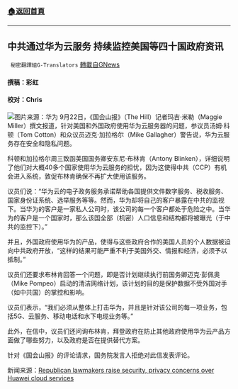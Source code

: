 ###  [:house:返回首頁](https://github.com/ourhimalayas/txt)
---


## 中共通过华为云服务 持续监控美国等四十国政府资讯
` 秘密翻譯組G-Translators` [轉載自GNews](https://gnews.org/zh-hans/1549308/)

#### 撰稿：彩虹

#### 校对：Chris
![](https://assets.gnews.org/wp-content/uploads/2021/09/图片1-2-2.png)图片来源：华为
9月22日，《国会山报》（The Hill）记者玛吉·米勒（Maggie Miller）撰文报道，针对美国和外国政府使用华为云服务器的问题，参议员汤姆·科顿（Tom Cotton）和众议员迈克·加拉格尔（Mike Gallagher）警告说，华为云服务存在安全和隐私问题。

科顿和加拉格尔周三致函美国国务卿安东尼·布林肯（Antony Blinken），详细说明了他们对大概40多个国家使用华为云服务的担忧，因为这使得中共（CCP）有机会进入系统，敦促布林肯确保不再扩大使用该服务。

议员们说：“华为云的电子政务服务承诺帮助各国提供文件数字服务、税收服务、国家身份证系统、选举服务等等。然而，华为却将自己的客户暴露在中共的监视下。当华为的客户是一家私人公司时，该公司的每一个客户都处于危险之中。当华为的客户是一个国家时，那么该国全部（机密）人口信息和结构都将被曝光（于中共的监控下）。”

并且，外国政府使用华为的产品，使得与这些政府合作的美国人员的个人数据被迫向中共政府开放，“这样的结果可能严重不利于美国外交、情报和经济，必须予以抵制。”

议员们还要求布林肯回答一个问题，即是否计划继续执行前国务卿迈克·彭佩奥（Mike Pompeo）启动的清洁网络计划，该计划的目的是保护数据不受外国对手（如中共国）的掌控和影响。

议员们表示，“我们必须从整体上打击华为，并且是针对该公司的每一项业务，包括5G、云服务、移动电话和水下电缆业务等。”

此外，在信中，议员们还问询布林肯，拜登政府在防止其他政府使用华为云产品方面做了哪些努力，以及政府是否在提供替代方案。

针对《国会山报》的评论请求，国务院发言人拒绝对此信发表评论。

新闻来源：[Republican lawmakers raise security, privacy concerns over Huawei cloud services](https://thehill.com/policy/cybersecurity/573496-republican-lawmakers-raise-security-privacy-concerns-over-huawei-cloud?rl=1)
